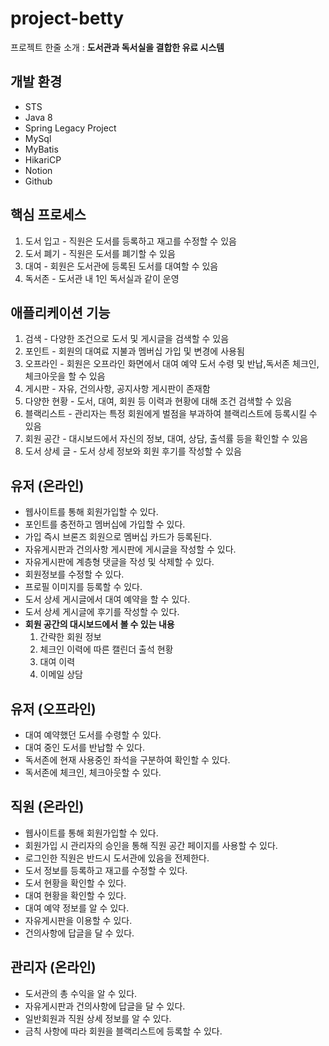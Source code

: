 # project-betty

프로젝트 한줄 소개 : **도서관과 독서실을 결합한 유료 시스템**


## 개발 환경

- STS
- Java 8
- Spring Legacy Project
- MySql
- MyBatis
- HikariCP
- Notion
- Github



## 핵심 프로세스

1. 도서 입고 - 직원은 도서를 등록하고 재고를 수정할 수 있음
2. 도서 폐기 - 직원은 도서를 폐기할 수 있음
3. 대여 - 회원은 도서관에 등록된 도서를 대여할 수 있음
4. 독서존 - 도서관 내 1인 독서실과 같이 운영

## 애플리케이션 기능

1. 검색 - 다양한 조건으로 도서 및 게시글을 검색할 수 있음
2. 포인트 - 회원의 대여료 지불과 멤버십 가입 및 변경에 사용됨
3. 오프라인 - 회원은 오프라인 화면에서 대여 예약 도서 수령 및 반납,독서존 체크인, 체크아웃을 할 수 있음
4. 게시판 - 자유, 건의사항, 공지사항 게시판이 존재함
5. 다양한 현황 - 도서, 대여, 회원 등 이력과 현황에 대해 조건 검색할 수 있음
6. 블랙리스트 - 관리자는 특정 회원에게 벌점을 부과하여 블랙리스트에 등록시킬 수 있음
7. 회원 공간 - 대시보드에서 자신의 정보, 대여, 상담, 출석률 등을 확인할 수 있음
8. 도서 상세 글 - 도서 상세 정보와 회원 후기를 작성할 수 있음

## 유저 (온라인)

- 웹사이트를 통해 회원가입할 수 있다.
- 포인트를 충전하고 멤버십에 가입할 수 있다.
- 가입 즉시 브론즈 회원으로 멤버십 카드가 등록된다.
- 자유게시판과 건의사항 게시판에 게시글을 작성할 수 있다.
- 자유게시판에 계층형 댓글을 작성 및 삭제할 수 있다.
- 회원정보를 수정할 수 있다.
- 프로필 이미지를 등록할 수 있다.
- 도서 상세 게시글에서 대여 예약을 할 수 있다.
- 도서 상세 게시글에 후기를 작성할 수 있다.
- **회원 공간의 대시보드에서 볼 수 있는 내용**
    1. 간략한 회원 정보
    2. 체크인 이력에 따른 캘린더 출석 현황
    3. 대여 이력
    4. 이메일 상담

## 유저 (오프라인)

- 대여 예약했던 도서를 수령할 수 있다.
- 대여 중인 도서를 반납할 수 있다.
- 독서존에 현재 사용중인 좌석을 구분하여 확인할 수 있다.
- 독서존에 체크인, 체크아웃할 수 있다.

## 직원 (온라인)

- 웹사이트를 통해 회원가입할 수 있다.
- 회원가입 시 관리자의 승인을 통해 직원 공간 페이지를 사용할 수 있다.
- 로그인한 직원은 반드시 도서관에 있음을 전제한다.
- 도서 정보를 등록하고 재고를 수정할 수 있다.
- 도서 현황을 확인할 수 있다.
- 대여 현황을 확인할 수 있다.
- 대여 예약 정보를 알 수 있다.
- 자유게시판을 이용할 수 있다.
- 건의사항에 답글을 달 수 있다.

## 관리자 (온라인)

- 도서관의 총 수익을 알 수 있다.
- 자유게시판과 건의사항에 답글을 달 수 있다.
- 일반회원과 직원 상세 정보를 알 수 있다.
- 금칙 사항에 따라 회원을 블랙리스트에 등록할 수 있다.
